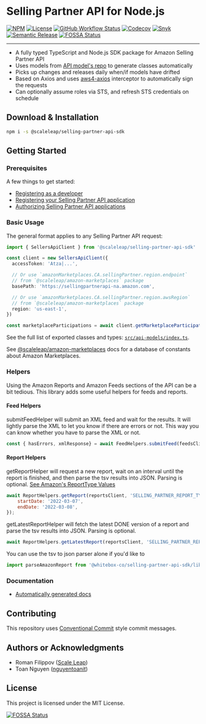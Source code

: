 # Selling Partner API for Node.js

[![NPM](https://img.shields.io/npm/v/@scaleleap/selling-partner-api-sdk)](https://npm.im/@scaleleap/selling-partner-api-sdk)
[![License](https://img.shields.io/npm/l/@scaleleap/selling-partner-api-sdk)](./LICENSE)
[![GitHub Workflow Status](https://img.shields.io/github/workflow/status/ScaleLeap/selling-partner-api-sdk/Release)](https://github.com/ScaleLeap/selling-partner-api-sdk/actions)
[![Codecov](https://img.shields.io/codecov/c/github/scaleleap/selling-partner-api-sdk)](https://codecov.io/gh/ScaleLeap/selling-partner-api-sdk)
[![Snyk](https://img.shields.io/snyk/vulnerabilities/github/scaleleap/selling-partner-api-sdk)](https://snyk.io/test/github/scaleleap/selling-partner-api-sdk)
[![Semantic Release](https://img.shields.io/badge/%20%20%F0%9F%93%A6%F0%9F%9A%80-semantic--release-e10079.svg)](https://github.com/semantic-release/semantic-release)
[![FOSSA Status](https://app.fossa.com/api/projects/git%2Bgithub.com%2FScaleLeap%2Fselling-partner-api-sdk.svg?type=shield)](https://app.fossa.com/projects/git%2Bgithub.com%2FScaleLeap%2Fselling-partner-api-sdk?ref=badge_shield)

---

- A fully typed TypeScript and Node.js SDK package for Amazon Selling Partner API
- Uses models from [API model's repo](https://github.com/amzn/selling-partner-api-models) to generate classes automatically
- Picks up changes and releases daily when/if models have drifted
- Based on Axios and uses [aws4-axios](https://github.com/jamesmbourne/aws4-axios) interceptor to automatically sign the requests
- Can optionally assume roles via STS, and refresh STS credentials on schedule

## Download & Installation

```sh
npm i -s @scaleleap/selling-partner-api-sdk
```

## Getting Started

### Prerequisites

A few things to get started:

- [Registering as a developer](https://github.com/amzn/selling-partner-api-docs/blob/main/guides/developer-guide/SellingPartnerApiDeveloperGuide.md#registering-as-a-developer)
- [Registering your Selling Partner API application](https://github.com/amzn/selling-partner-api-docs/blob/main/guides/developer-guide/SellingPartnerApiDeveloperGuide.md#registering-your-selling-partner-api-application)
- [Authorizing Selling Partner API applications](https://github.com/amzn/selling-partner-api-docs/blob/main/guides/developer-guide/SellingPartnerApiDeveloperGuide.md#authorizing-selling-partner-api-applications)

### Basic Usage

The general format applies to any Selling Partner API request:

```ts
import { SellersApiClient } from '@scaleleap/selling-partner-api-sdk'

const client = new SellersApiClient({
  accessToken: 'Atza|...',

  // Or use `amazonMarketplaces.CA.sellingPartner.region.endpoint`
  // from `@scaleleap/amazon-marketplaces` package
  basePath: 'https://sellingpartnerapi-na.amazon.com',

  // Or use `amazonMarketplaces.CA.sellingPartner.region.awsRegion`
  // from `@scaleleap/amazon-marketplaces` package
  region: 'us-east-1',
})

const marketplaceParticipations = await client.getMarketplaceParticipations()
```

See the full list of exported classes and types:
[`src/api-models/index.ts`](src/api-models/index.ts).

See [@scaleleap/amazon-marketplaces](https://github.com/ScaleLeap/amazon-marketplaces)
docs for a database of constants about Amazon Marketplaces.

### Helpers
Using the Amazon Reports and Amazon Feeds sections of the API can be a bit tedious. This library adds some useful helpers for feeds and reports.
#### Feed Helpers

submitFeedHelper will submit an XML feed and wait for the results. It will lightly parse the XML to let you know if there are errors or not. This way you can know whether you have to parse the XML or not.
```js
const { hasErrors, xmlResponse} = await FeedHelpers.submitFeed(feedsClient, 'SELLING_PARTNER_REPORT_TYPE', xmlString);
```

#### Report Helpers

getReportHelper will request a new report, wait on an interval until the report is finished, and then parse the tsv results into JSON. Parsing is optional. [See Amazon's ReportType Values](https://developer-docs.amazon.com/sp-api/docs/report-type-values)
```js
await ReportHelpers.getReport(reportsClient, 'SELLING_PARTNER_REPORT_TYPE', {
	startDate: '2022-03-07',
	endDate: '2022-03-08',
});
```

getLatestReportHelper will fetch the latest DONE version of a report and parse the tsv results into JSON. Parsing is optional.
```js
await ReportHelpers.getLatestReport(reportsClient, 'SELLING_PARTNER_REPORT_TYPE');
```

You can use the tsv to json parser alone if you'd like to
```js
import parseAmazonReport from '@whitebox-co/selling-partner-api-sdk/lib/helpers';
```

### Documentation

- [Automatically generated docs](https://selling-partner-api-sdk.scaleleap.org)

## Contributing

This repository uses [Conventional Commit](https://www.conventionalcommits.org/) style commit messages.

## Authors or Acknowledgments

- Roman Filippov ([Scale Leap](https://www.scaleleap.com))
- Toan Nguyen ([nguyentoanit](https://github.com/nguyentoanit))

## License

This project is licensed under the MIT License.

[![FOSSA Status](https://app.fossa.com/api/projects/git%2Bgithub.com%2FScaleLeap%2Fselling-partner-api-sdk.svg?type=large)](https://app.fossa.com/projects/git%2Bgithub.com%2FScaleLeap%2Fselling-partner-api-sdk?ref=badge_large)
